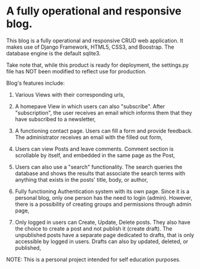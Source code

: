 # A fully operational and responsive blog.

This blog is a fully operational and responsive CRUD web application. It makes use of
Django Framework, HTML5, CSS3, and Boostrap. The database engine is the 
default sqlite3.

Take note that, while this product is ready for deployment, the settings.py
file has NOT been modified to reflect use for production.

Blog's features include:

1. Various Views with their corresponding urls,

2. A homepave View in which users can also "subscribe". After "subscription", the user 
receives an email which informs them that they have subscribed to a newsletter,

3. A functioning contact page. Users can fill a form and provide feedback. 
The administrator receives an email with the filled out form,

4. Users can view Posts and leave comments. Comment section is scrollable by itself, 
and embedded in the same page as the Post,

5. Users can also use a "search" functionality. The search queries the database and
shows the results that associate the search terms with anything that exists in the posts'
title, body, or author,

6. Fully functioning Authentication system with its own page. Since it is a personal blog, only one person
has the need to login (admin). However, there is a possibility of creating groups and permissions 
through admin page,

7. Only logged in users can Create, Update, Delete posts. They also have the choice to create a post and not 
publish it (create draft). The unpublished posts have a separate page dedicated to drafts, that
is only accessible by logged in users. Drafts can also by updated, deleted, or published,

NOTE: This is a personal project intended for self education purposes.